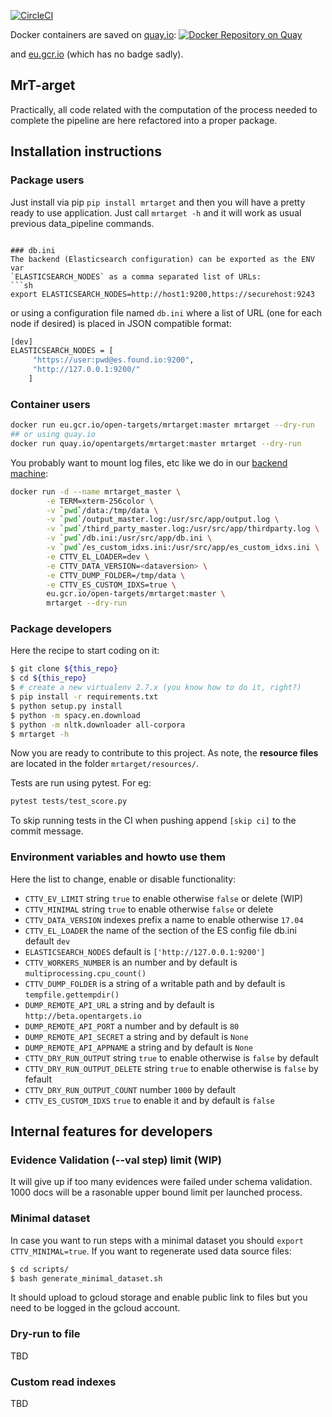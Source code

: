 [![CircleCI](https://circleci.com/gh/opentargets/data_pipeline.svg?style=svg&circle-token=e368180959ed512016dbfe75ec65814e896e0aea)](https://circleci.com/gh/opentargets/data_pipeline)

Docker containers are saved on [quay.io](https://quay.io/repository/opentargets/mrtarget?tab=tags): 
[![Docker Repository on Quay](https://quay.io/repository/opentargets/mrtarget/status?token=7cd783a9-247c-4625-ae97-e0933192b2f4 "Docker Repository on Quay")](https://quay.io/repository/opentargets/mrtarget)

and [eu.gcr.io](https://console.cloud.google.com/gcr/images/open-targets/EU/mrtarget?project=open-targets)  (which has no badge sadly).

## MrT-arget

Practically, all code related with the computation of the process needed to
complete the pipeline are here refactored into a proper package.

## Installation instructions

### Package users

Just install via pip `pip install mrtarget` and then you will have a pretty
ready to use application. Just call `mrtarget -h` and it will work as usual
previous data_pipeline commands.

```

### db.ini
The backend (Elasticsearch configuration) can be exported as the ENV var
`ELASTICSEARCH_NODES` as a comma separated list of URLs:
```sh
export ELASTICSEARCH_NODES=http://host1:9200,https://securehost:9243
```

or using a configuration file named `db.ini` where a list
of URL (one for each node if desired) is placed in JSON compatible format:

```sh
[dev]
ELASTICSEARCH_NODES = [
     "https://user:pwd@es.found.io:9200",
     "http://127.0.0.1:9200/"
    ]
```

### Container users

```sh
docker run eu.gcr.io/open-targets/mrtarget:master mrtarget --dry-run
## or using quay.io
docker run quay.io/opentargets/mrtarget:master mrtarget --dry-run
```
You probably want to mount log files, etc like we do in our [backend machine](https://github.com/opentargets/infrastructure/blob/master/gcp/cloud-config/be-worker-cos.yaml):

```sh
docker run -d --name mrtarget_master \
        -e TERM=xterm-256color \
        -v `pwd`/data:/tmp/data \
        -v `pwd`/output_master.log:/usr/src/app/output.log \
        -v `pwd`/third_party_master.log:/usr/src/app/thirdparty.log \
        -v `pwd`/db.ini:/usr/src/app/db.ini \
        -v `pwd`/es_custom_idxs.ini:/usr/src/app/es_custom_idxs.ini \
        -e CTTV_EL_LOADER=dev \
        -e CTTV_DATA_VERSION=<dataversion> \
        -e CTTV_DUMP_FOLDER=/tmp/data \
        -e CTTV_ES_CUSTOM_IDXS=true \
        eu.gcr.io/open-targets/mrtarget:master \
        mrtarget --dry-run
```


### Package developers

Here the recipe to start coding on it:

```bash
$ git clone ${this_repo}
$ cd ${this_repo}
$ # create a new virtualenv 2.7.x (you know how to do it, right?)
$ pip install -r requirements.txt
$ python setup.py install
$ python -m spacy.en.download
$ python -m nltk.downloader all-corpora
$ mrtarget -h
```

Now you are ready to contribute to this project. As note, the **resource files** are located in
the folder `mrtarget/resources/`.

Tests are run using pytest. For eg:
```sh
pytest tests/test_score.py
```

To skip running tests in the CI when pushing append `[skip ci]` to the commit message.

### Environment variables and howto use them

Here the list to change, enable or disable functionality:

* `CTTV_EV_LIMIT` string `true` to enable otherwise `false` or delete (WIP)
* `CTTV_MINIMAL` string `true` to enable otherwise `false` or delete
* `CTTV_DATA_VERSION` indexes prefix a name to enable otherwise `17.04`
* `CTTV_EL_LOADER` the name of the section of the ES config file db.ini default `dev`
* `ELASTICSEARCH_NODES` default is `['http://127.0.0.1:9200']`
* `CTTV_WORKERS_NUMBER` is an number and by default is `multiprocessing.cpu_count()`
* `CTTV_DUMP_FOLDER` is a string of a writable path and by default is `tempfile.gettempdir()`
* `DUMP_REMOTE_API_URL` a string and by default is `http://beta.opentargets.io`
* `DUMP_REMOTE_API_PORT` a number and by default is `80`
* `DUMP_REMOTE_API_SECRET` a string and by default is `None`
* `DUMP_REMOTE_API_APPNAME` a string and by default is `None`
* `CTTV_DRY_RUN_OUTPUT` string `true` to enable otherwise is `false` by default
* `CTTV_DRY_RUN_OUTPUT_DELETE` string `true` to enable otherwise is `false` by fefault
* `CTTV_DRY_RUN_OUTPUT_COUNT` number `1000` by default
* `CTTV_ES_CUSTOM_IDXS` `true` to enable it and by default is `false`

## Internal features for developers

### Evidence Validation (--val step) limit (WIP)

It will give up if too many evidences were failed under schema validation. 1000 docs will be a 
rasonable upper bound limit per launched process.

### Minimal dataset

In case you want to run steps with a minimal dataset you should `export CTTV_MINIMAL=true`. If you want
to regenerate used data source files:

```bash
$ cd scripts/
$ bash generate_minimal_dataset.sh
```

It should upload to gcloud storage and enable public link to files but you need to be logged
in the gcloud account.

### Dry-run to file

TBD

### Custom read indexes

TBD

